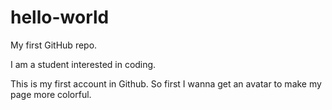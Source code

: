 # hello-world
My first GitHub repo.

I am a student interested in coding.

This is my first account in Github.
So first I wanna get an avatar to make my page more colorful.
